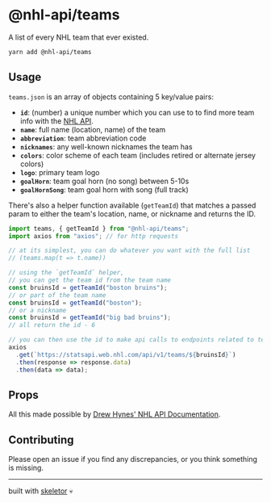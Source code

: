 # @nhl-api/teams

A list of every NHL team that ever existed.

```bash
yarn add @nhl-api/teams
```

## Usage

`teams.json` is an array of objects containing 5 key/value pairs:

- **`id`**: (number) a unique number which you can use to to find more team info with the [NHL API](https://statsapi.web.nhl.com/api/v1).
- **`name`**: full name (location, name) of the team
- **`abbreviation`**: team abbreviation code
- **`nicknames`**: any well-known nicknames the team has
- **`colors`**: color scheme of each team (includes retired or alternate jersey colors)
- **`logo`**: primary team logo
- **`goalHorn`**: team goal horn (no song) between 5-10s
- **`goalHornSong`**: team goal horn with song (full track)

There's also a helper function available (`getTeamId`) that matches a passed param to either the team's location, name, or nickname and returns the ID.

```ts
import teams, { getTeamId } from "@nhl-api/teams";
import axios from "axios"; // for http requests

// at its simplest, you can do whatever you want with the full list
// (teams.map(t => t.name))

// using the `getTeamId` helper,
// you can get the team id from the team name
const bruinsId = getTeamId("boston bruins");
// or part of the team name
const bruinsId = getTeamId("boston");
// or a nickname
const bruinsId = getTeamId("big bad bruins");
// all return the id - 6

// you can then use the id to make api calls to endpoints related to team stats/info
axios
  .get(`https://statsapi.web.nhl.com/api/v1/teams/${bruinsId}`)
  .then(response => response.data)
  .then(data => data);
```

## Props

All this made possible by [Drew Hynes' NHL API Documentation](https://gitlab.com/dword4/nhlapi).

## Contributing

Please open an issue if you find any discrepancies, or you think something is missing.

---

built with [skeletor](https://github.com/gretzky/skeletor) 💀
